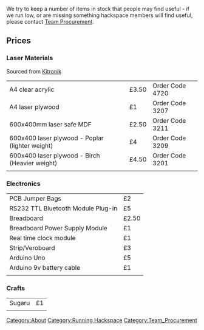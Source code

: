 We try to keep a number of items in stock that people may find useful -
if we run low, or are missing something hackspace members will find
useful, please contact [Team Procurement](Team_Procurement "wikilink").

Prices
------

### Laser Materials

Sourced from [Kitronik](https://www.kitronik.co.uk/)

|                                                 |       |                 |
|-------------------------------------------------|-------|-----------------|
| A4 clear acrylic                                | £3.50 | Order Code 4720 |
| A4 laser plywood                                | £1    | Order Code 3207 |
| 600x400mm laser safe MDF                        | £2.50 | Order Code 3211 |
| 600x400 laser plywood - Poplar (lighter weight) | £4    | Order Code 3209 |
| 600x400 laser plywood - Birch (Heavier weight)  | £4.50 | Order Code 3201 |
|                                                 |       |                 |

### Electronics

|                                    |       |
|------------------------------------|-------|
| PCB Jumper Bags                    | £2    |
| RS232 TTL Bluetooth Module Plug-in | £5    |
| Breadboard                         | £2.50 |
| Breadboard Power Supply Module     | £1    |
| Real time clock module             | £1    |
| Strip/Veroboard                    | £3    |
| Arduino Uno                        | £5    |
| Arduino 9v battery cable           | £1    |
|                                    |       |

### Crafts

|        |     |
|--------|-----|
| Sugaru | £1  |
|        |     |

[Category:About](Category:About "wikilink") [Category:Running
Hackspace](Category:Running_Hackspace "wikilink")
[Category:Team_Procurement](Category:Team_Procurement "wikilink")